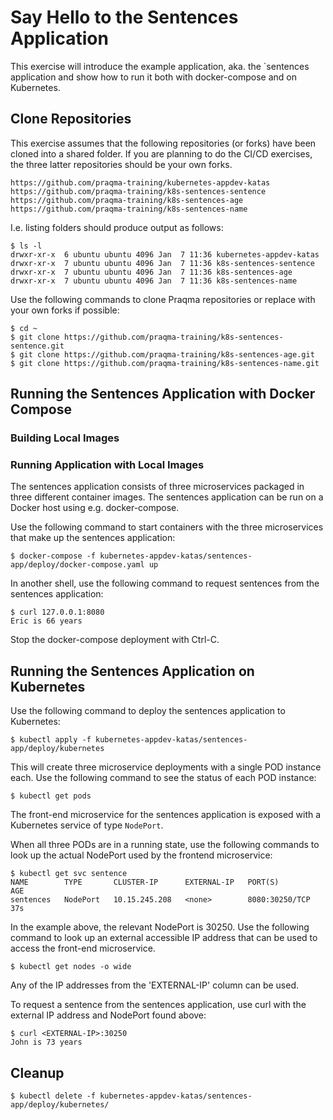 # Say Hello to the Sentences Application

This exercise will introduce the example application, aka. the `sentences
application and show how to run it both with docker-compose and on Kubernetes.

## Clone Repositories

This exercise assumes that the following repositories (or forks) have been
cloned into a shared folder.  If you are planning to do the CI/CD exercises, the
three latter repositories should be your own forks.

```
https://github.com/praqma-training/kubernetes-appdev-katas
https://github.com/praqma-training/k8s-sentences-sentence
https://github.com/praqma-training/k8s-sentences-age
https://github.com/praqma-training/k8s-sentences-name
```

I.e. listing folders should produce output as follows:

```shell
$ ls -l
drwxr-xr-x  6 ubuntu ubuntu 4096 Jan  7 11:36 kubernetes-appdev-katas
drwxr-xr-x  7 ubuntu ubuntu 4096 Jan  7 11:36 k8s-sentences-sentence
drwxr-xr-x  7 ubuntu ubuntu 4096 Jan  7 11:36 k8s-sentences-age
drwxr-xr-x  7 ubuntu ubuntu 4096 Jan  7 11:36 k8s-sentences-name
```

Use the following commands to clone Praqma repositories or replace with your
own forks if possible:

```shell
$ cd ~
$ git clone https://github.com/praqma-training/k8s-sentences-sentence.git
$ git clone https://github.com/praqma-training/k8s-sentences-age.git
$ git clone https://github.com/praqma-training/k8s-sentences-name.git
```

## Running the Sentences Application with Docker Compose

### Building Local Images




### Running Application with Local Images

The sentences application consists of three microservices packaged in three
different container images. The sentences application can be run on a Docker
host using e.g. docker-compose.

Use the following command to start containers with the three microservices that
make up the sentences application:

```shell
$ docker-compose -f kubernetes-appdev-katas/sentences-app/deploy/docker-compose.yaml up
```

In another shell, use the following command to request sentences from the
sentences application:

```shell
$ curl 127.0.0.1:8080
Eric is 66 years
```

Stop the docker-compose deployment with Ctrl-C.

## Running the Sentences Application on Kubernetes

Use the following command to deploy the sentences application to Kubernetes:

```shell
$ kubectl apply -f kubernetes-appdev-katas/sentences-app/deploy/kubernetes
```

This will create three microservice deployments with a single POD instance
each. Use the following command to see the status of each POD instance:

```shell
$ kubectl get pods
```

The front-end microservice for the sentences application is exposed with a
Kubernetes service of type `NodePort`.

When all three PODs are in a running state, use the following commands to look
up the actual NodePort used by the frontend microservice:

```shell
$ kubectl get svc sentence
NAME        TYPE       CLUSTER-IP      EXTERNAL-IP   PORT(S)          AGE
sentences   NodePort   10.15.245.208   <none>        8080:30250/TCP   37s
```

In the example above, the relevant NodePort is 30250. Use the following command
to look up an external accessible IP address that can be used to access the
front-end microservice.

```shell
$ kubectl get nodes -o wide
```
Any of the IP addresses from the 'EXTERNAL-IP' column can be used.

To request a sentence from the sentences application, use curl with the external
IP address and NodePort found above:

```shell
$ curl <EXTERNAL-IP>:30250
John is 73 years
```

## Cleanup

```shell
$ kubectl delete -f kubernetes-appdev-katas/sentences-app/deploy/kubernetes/
```